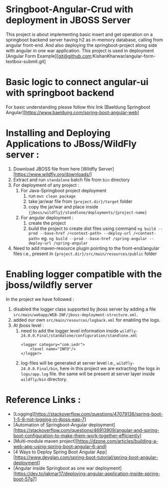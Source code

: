 Sringboot-Angular-Crud with deployment in JBOSS Server
===============================
This project is about implementing basic insert and get operation on a springboot backend server having h2 as in-memory database, calling from angular front-end.
And also deploying the springboot-project along side with angular in one war application. 
This project is used in deployment [Angular Form Example][git@github.com:KishanKharwar/angular-form-textbox-submit.git]
# Basic logic to connect angular-ui with springboot backend
For basic understanding please follow this link [Baeldung Springboot Angular][https://www.baeldung.com/spring-boot-angular-web]

# Installing and Deploying Applications to JBoss/WildFly server : 
1. Download JBOSS file from here [Wildfly Server][https://www.wildfly.org/downloads/]
1. Extract and run `standalone` batch file from `bin` directory
1. For deployment of any project :
    1. For Java-Springboot project deployment
        1. run `mvn clean package`
        1. take jar/war file from `{project.dir}/target` folder
        1. copy the jar/war and place inside `{jboss/wildfly}/standlone/deployments/{project-name}`
    1. For angular deployment : 
        1. create the project 
        1. build the project to create dist files using command `ng build --prod --base-href /<context-path> --deploy-url /<context-path>` eg. `ng build --prod --base-href /spring-angular --deploy-url /spring-angular`
1. Need to add maven-resource plugin pointing to the front-end/angular files i.e., present in `{project.dir}/src/main/resources/public` folder       
 
# Enabling logger compatible with the jboss/wildfly server
In the project we have followed : 
1. disabled the logger class supported by jboss server by adding a file `src/main/webapp/WEB-INF/jboss-deployment-structure.xml`.
1. added our own `src/main/resources/logback.xml` for enabling the logs. 
1. At jboss level :
    1. need to add the logger level information inside `wildfly-24.0.0.Final/standalone/configuration/standlone.xml`
        ```
        <logger category="com.iedr">
            <level name="INFO"/>
        </logger> 
        ```
    1. log-files will be generated at server level i.e., `wildfly-24.0.0.Final/bin`, here in this project we are extracting the logs in `logs/app.log` file. the same will be present at server layer inside `wildfly/bin` directory.

# Reference Links : 
* [Logging][https://stackoverflow.com/questions/47079136/spring-boot-1-5-8-not-logging-in-jboss-eap-7]
* [Automation of Springboot-Angular deployment][https://stackoverflow.com/questions/46913909/angular-and-spring-boot-configuration-to-make-them-work-together-efficiently]
* [Multi-module maven project][https://dzone.com/articles/building-a-web-app-using-spring-boot-angular-6-and]
* [4 Ways to Deploy Spring Boot Angular App][https://www.devglan.com/spring-boot-tutorial/spring-boot-angular-deployment]
* [Angular inside Springboot as one war deployment][https://dev.to/jakmar17/deploying-angular-application-inside-spring-boot-57g7]

